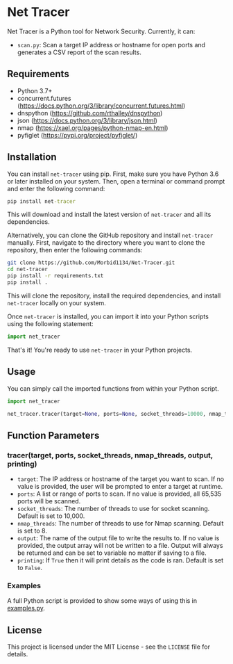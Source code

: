 # Net Tracer

Net Tracer is a Python tool for Network Security. Currently, it can:
- `scan.py`: Scan a target IP address or hostname for open ports and generates a CSV report of the scan results. 

## Requirements

- Python 3.7+
- concurrent.futures (https://docs.python.org/3/library/concurrent.futures.html)
- dnspython (https://github.com/rthalley/dnspython)
- json (https://docs.python.org/3/library/json.html)
- nmap (https://xael.org/pages/python-nmap-en.html)
- pyfiglet (https://pypi.org/project/pyfiglet/)

## Installation

You can install `net-tracer` using pip. First, make sure you have Python 3.6 or later installed on your system. Then, open a terminal or command prompt and enter the following command:
```cmd
pip install net-tracer
```

This will download and install the latest version of `net-tracer` and all its dependencies.

Alternatively, you can clone the GitHub repository and install `net-tracer` manually. First, navigate to the directory where you want to clone the repository, then enter the following commands:
```bash
git clone https://github.com/Morbid1134/Net-Tracer.git
cd net-tracer
pip install -r requirements.txt
pip install .
```

This will clone the repository, install the required dependencies, and install `net-tracer` locally on your system.

Once `net-tracer` is installed, you can import it into your Python scripts using the following statement:
```python
import net_tracer
```

That's it! You're ready to use `net-tracer` in your Python projects.

## Usage

You can simply call the imported functions from within your Python script.
```python
import net_tracer

net_tracer.tracer(target=None, ports=None, socket_threads=10000, nmap_threads=8, output=None, printing=False)
```

## Function Parameters
### tracer(target, ports, socket_threads, nmap_threads, output, printing)

- `target`: The IP address or hostname of the target you want to scan. If no value is provided, the user will be prompted to enter a target at runtime.
- `ports`: A list or range of ports to scan. If no value is provided, all 65,535 ports will be scanned.
- `socket_threads`: The number of threads to use for socket scanning. Default is set to 10,000.
- `nmap_threads`: The number of threads to use for Nmap scanning. Default is set to 8.
- `output`: The name of the output file to write the results to. If no value is provided, the output array will not be written to a file. Output will always be returned and can be set to variable no matter if saving to a file.
- `printing`: If `True` then it will print details as the code is ran. Default is set to `False`.

### Examples

A full Python script is provided to show some ways of using this in [examples.py](examples.py).
  
## License

This project is licensed under the MIT License - see the `LICENSE` file for details.
